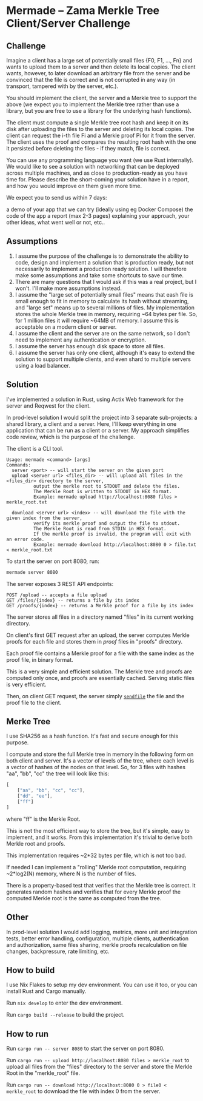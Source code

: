 # Mermade – Zama Merkle Tree Client/Server Challenge

## Challenge

Imagine a client has a large set of potentially small files {F0, F1, …, Fn} and wants to upload them to a server and then delete its local copies. The client wants, however, to later download an arbitrary file from the server and be convinced that the file is correct and is not corrupted in any way (in transport, tampered with by the server, etc.).

You should implement the client, the server and a Merkle tree to support the above (we expect you to implement the Merkle tree rather than use a library, but you are free to use a library for the underlying hash functions).

The client must compute a single Merkle tree root hash and keep it on its disk after uploading the files to the server and deleting its local copies. The client can request the i-th file Fi and a Merkle proof Pi for it from the server. The client uses the proof and compares the resulting root hash with the one it persisted before deleting the files - if they match, file is correct.

You can use any programming language you want (we use Rust internally). We would like to see a solution with networking that can be deployed across multiple machines, and as close to production-ready as you have time for. Please describe the short-coming your solution have in a report, and how you would improve on them given more time.

We expect you to send us within 7 days:

a demo of your app that we can try (ideally using eg Docker Compose)
the code of the app
a report (max 2-3 pages) explaining your approach, your other ideas, what went well or not, etc..

## Assumptions

1. I assume the purpose of the challenge is to demonstrate the ability to code, design and implement a solution that is production ready, but not necessarily to implement a production ready solution. I will therefore make some assumptions and take some shortcuts to save our time.
1. There are many questions that I would ask if this was a real project, but I won't. I'll make more assumptions instead.
1. I assume the "large set of potentially small files" means that eash file is small enough to fit in memory to calculate its hash without streaming, and "large set" means up to several millions of files. My implementation stores the whole Merkle tree in memory, requiring ~64 bytes per file. So, for 1 million files it will require ~64MB of memory. I assume this is acceptable on a modern client or server.
1. I assume the client and the server are on the same network, so I don't need to implement any authentication or encryption.
1. I assume the server has enough disk space to store all files.
1. I assume the server has only one client, although it's easy to extend the solution to support multiple clients, and even shard to multiple servers using a load balancer.

## Solution

I've implemented a solution in Rust, using Actix Web framework for the server and Reqwest for the client.

In prod-level solution I would split the project into 3 separate sub-projects: a shared library, a client and a server.
Here, I'll keep everything in one application that can be run as a client or a server.
My approach simplifies code review, which is the purpose of the challenge.

The client is a CLI tool.

```text
Usage: mermade <command> [args]
Commands:
  server <port> -- will start the server on the given port
  upload <server url> <files_dir> -- will upload all files in the <files_dir> directory to the server,
          output the merkle root to STDOUT and delete the files.
          The Merkle Root is written to STDOUT in HEX format.
          Example: mermade upload http://localhost:8080 files > merkle_root.txt

  download <server url> <index> -- will download the file with the given index from the server,
          verify its merkle proof and output the file to stdout.
          The Merkle Root is read from STDIN in HEX format.
          If the merkle proof is invalid, the program will exit with an error code.
          Example: mermade download http://localhost:8080 0 > file.txt < merkle_root.txt
```

To start the server on port 8080, run:

```bash
mermade server 8080
```

The server exposes 3 REST API endpoints:

```text
POST /upload -- accepts a file upload
GET /files/{index} -- returns a file by its index
GET /proofs/{index} -- returns a Merkle proof for a file by its index
```

The server stores all files in a directory named "files" in its current working directory.

On client's first GET request after an upload, the server computes Merkle proofs for each file and stores them in _proof_ files in "proofs" directory.

Each proof file contains a Merkle proof for a file with the same index as the proof file, in binary format.

This is a very simple and efficient solution. The Merkle tree and proofs are computed only once, and proofs are essentially cached. Serving static files is very efficient.

Then, on client GET request, the server simply [`sendfile`](https://linuxgazette.net/issue91/tranter.html) the file and the proof file to the client.

## Merke Tree

I use SHA256 as a hash function. It's fast and secure enough for this purpose.

I compute and store the full Merkle tree in memory in the following form on both client and server.
It's a vector of levels of the tree, where each level is a vector of hashes of the nodes on that level.
So, for 3 files with hashes "aa", "bb", "cc" the tree will look like this:

```javascript
[
    ["aa", "bb", "cc", "cc"],
    ["dd", "ee"],
    ["ff"]
]
```

where "ff" is the Merkle Root.

This is not the most efficient way to store the tree, but it's simple, easy to implement, and it works.
From this implementation it's trivial to derive both Merkle root and proofs.

This implementation requires ~2*32 bytes per file, which is not too bad.

If needed I can implement a "rolling" Merkle root computation, requiring ~2*log2(N) memory, where N is the number of files.

There is a property-based test that verifies that the Merkle tree is correct.
It generates random hashes and verifies that for every Merkle proof the computed Merkle root is the same as computed from the tree.

## Other

In prod-level solution I would add logging, metrics, more unit and integration tests, better error handling, configuration, multiple clients, authentication and authorization, same files sharing, merkle proofs recalculation on file changes, backpressure, rate limiting, etc.

## How to build

I use Nix Flakes to setup my dev environment. You can use it too, or you can install Rust and Cargo manually.

Run `nix develop` to enter the dev environment.

Run `cargo build --release` to build the project.

## How to run

Run `cargo run -- server 8080` to start the server on port 8080.

Run  `cargo run -- upload http://localhost:8080 files > merkle_root` to upload all files from the "files" directory to the server and store the Merkle Root in the "merkle_root" file.

Run `cargo run -- download http://localhost:8080 0 > file0 < merkle_root` to download the file with index 0 from the server.
